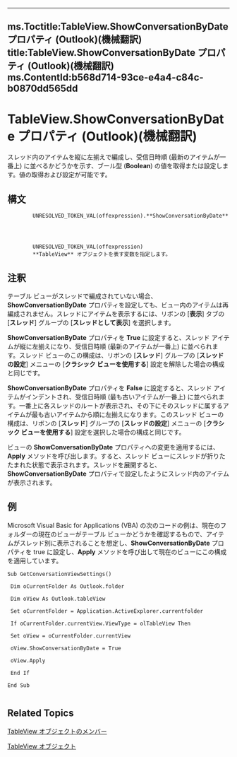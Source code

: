 

---
ms.Toctitle:TableView.ShowConversationByDate プロパティ (Outlook)(機械翻訳)
title:TableView.ShowConversationByDate プロパティ (Outlook)(機械翻訳)
ms.ContentId:b568d714-93ce-e4a4-c84c-b0870dd565dd
---
# TableView.ShowConversationByDate プロパティ (Outlook)(機械翻訳)




スレッド内のアイテムを縦に左揃えで編成し、受信日時順 (最新のアイテムが一番上) に並べるかどうかを示す、ブール型 (**Boolean**) の値を取得または設定します。値の取得および設定が可能です。

## 構文

            UNRESOLVED_TOKEN_VAL(offexpression).**ShowConversationByDate**




            UNRESOLVED_TOKEN_VAL(offexpression)
            **TableView** オブジェクトを表す変数を指定します。



## 注釈




テーブル ビューがスレッドで編成されていない場合、**ShowConversationByDate** プロパティを設定しても、ビュー内のアイテムは再編成されません。スレッドにアイテムを表示するには、リボンの [**表示**] タブの [**スレッド**] グループの [**スレッドとして表示**] を選択します。



**ShowConversationByDate** プロパティを **True** に設定すると、スレッド アイテムが縦に左揃えになり、受信日時順 (最新のアイテムが一番上)  に並べられます。スレッド ビューのこの構成は、リボンの [**スレッド**] グループの [**スレッドの設定**] メニューの [**クラシック ビューを使用する**] 設定を解除した場合の構成と同じです。



**ShowConversationByDate** プロパティを **False** に設定すると、スレッド アイテムがインデントされ、受信日時順 (最も古いアイテムが一番上) に並べられます。一番上に各スレッドのルートが表示され、その下にそのスレッドに属するアイテムが最も古いアイテムから順に左揃えになります。このスレッド ビューの構成は、リボンの [**スレッド**] グループの [**スレッドの設定**] メニューの [**クラシック ビューを使用する**] 設定を選択した場合の構成と同じです。



ビューの **ShowConversationByDate** プロパティへの変更を適用するには、**Apply** メソッドを呼び出します。すると、スレッド ビューにスレッドが折りたたまれた状態で表示されます。スレッドを展開すると、**ShowConversationByDate** プロパティで設定したようにスレッド内のアイテムが表示されます。



## 例
Microsoft Visual Basic for Applications (VBA) の次のコードの例は、現在のフォルダーの現在のビューがテーブル ビューかどうかを確認するもので、アイテムがスレッド別に表示されることを想定し、**ShowConversationByDate** プロパティを true に設定し、**Apply** メソッドを呼び出して現在のビューにこの構成を適用しています。

```vba
Sub GetConversationViewSettings() 
 
 Dim oCurrentFolder As Outlook.folder 
 
 Dim oView As Outlook.tableView 
 
 Set oCurrentFolder = Application.ActiveExplorer.currentfolder 
 
 If oCurrentFolder.currentView.ViewType = olTableView Then 
 
 Set oView = oCurrentFolder.currentView 
 
 oView.ShowConversationByDate = True 
 
 oView.Apply 
 
 End If 
 
End Sub 
 

```




## Related Topics

[TableView オブジェクトのメンバー](2cc17ec6-12cf-d335-9370-d3922b45510e.md)

[TableView オブジェクト](026e27f8-1655-060d-e8cc-87eaaf4f1510.md)




